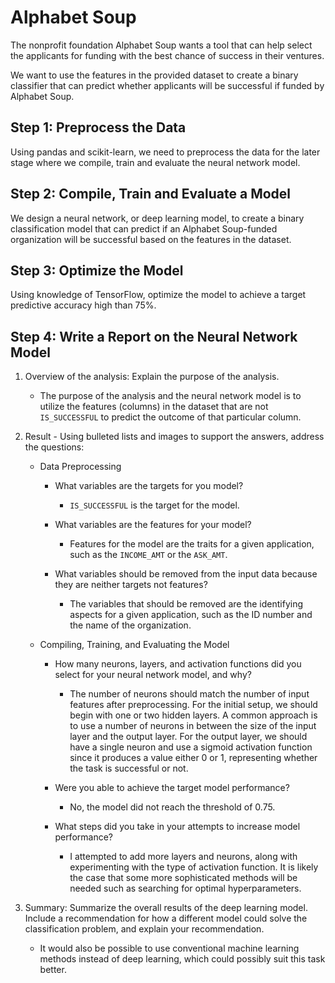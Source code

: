 # Alphabet Soup

The nonprofit foundation Alphabet Soup wants a tool that can help select the applicants for funding with the best chance of success in their ventures.

We want to use the features in the provided dataset to create a binary classifier that can predict whether applicants will be successful if funded by Alphabet Soup.

## Step 1: Preprocess the Data

Using pandas and scikit-learn, we need to preprocess the data for the later stage where we compile, train and evaluate the neural network model.

## Step 2: Compile, Train and Evaluate a Model

We design a neural network, or deep learning model, to create a binary classification model that can predict if an Alphabet Soup-funded organization will be successful based on the features in the dataset.

## Step 3: Optimize the Model

Using knowledge of TensorFlow, optimize the model to achieve a target predictive accuracy high than 75%.

## Step 4: Write a Report on the Neural Network Model

1. Overview of the analysis: Explain the purpose of the analysis.

    - The purpose of the analysis and the neural network model is to utilize the features (columns) in the dataset that are not `IS_SUCCESSFUL` to predict the outcome of that particular column.

2. Result - Using bulleted lists and images to support the answers, address the questions:

    - Data Preprocessing

        - What variables are the targets for you model?

            - `IS_SUCCESSFUL` is the target for the model.

        - What variables are the features for your model?

            - Features for the model are the traits for a given application, such as the `INCOME_AMT` or the `ASK_AMT`.

        - What variables should be removed from the input data because they are neither targets not features?

            - The variables that should be removed are the identifying aspects for a given application, such as the ID number and the name of the organization.

    - Compiling, Training, and Evaluating the Model

        - How many neurons, layers, and activation functions did you select for your neural network model, and why?

            - The number of neurons should match the number of input features after preprocessing. For the initial setup, we should begin with one or two hidden layers. A common approach is to use a number of neurons in between the size of the input layer and the output layer. For the output layer, we should have a single neuron and use a sigmoid activation function since it produces a value either 0 or 1, representing whether the task is successful or not.

        - Were you able to achieve the target model performance?

            - No, the model did not reach the threshold of 0.75.

        - What steps did you take in your attempts to increase model performance?

            - I attempted to add more layers and neurons, along with experimenting with the type of activation function. It is likely the case that some more sophisticated methods will be needed such as searching for optimal hyperparameters.

3. Summary: Summarize the overall results of the deep learning model. Include a recommendation for how a different model could solve the classification problem, and explain your recommendation.

    - It would also be possible to use conventional machine learning methods instead of deep learning, which could possibly suit this task better.
